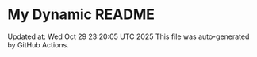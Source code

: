 # My Dynamic README
Updated at: Wed Oct 29 23:20:05 UTC 2025
This file was auto-generated by GitHub Actions.

